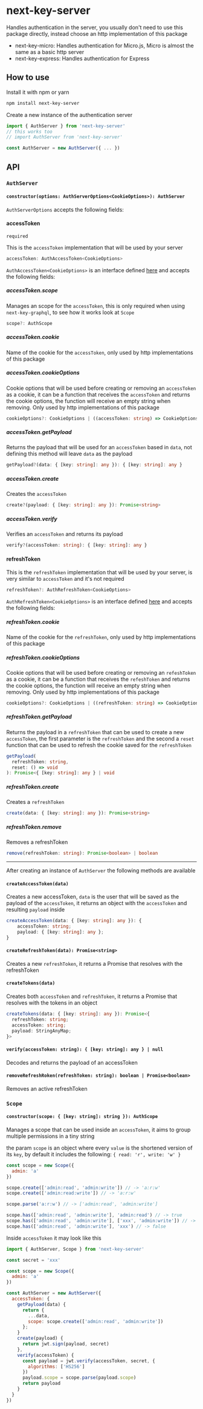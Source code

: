 # next-key-server

Handles authentication in the server, you usually don't need to use this package directly, instead choose an http implementation of this package

* next-key-micro: Handles authentication for Micro.js, Micro is almost the same as a basic http server
* next-key-express: Handles authentication for Express

## How to use

Install it with npm or yarn

```bash
npm install next-key-server
```

Create a new instance of the authentication server

```js
import { AuthServer } from 'next-key-server'
// this works too
// import AuthServer from 'next-key-server'

const AuthServer = new AuthServer({ ... })
```

## API

### `AuthServer`

#### `constructor(options: AuthServerOptions<CookieOptions>): AuthServer`

`AuthServerOptions` accepts the following fields:

#### accessToken

`required`

This is the `accessToken` implementation  that will be used by your server

```ts
accessToken: AuthAccessToken<CookieOptions>
```

`AuthAccessToken<CookieOptions>` is an interface defined [here](https://github.com/lfades/next-key/blob/master/packages/next-key-server/src/interfaces.ts#L8) and accepts the following fields:

##### accessToken.scope

Manages an scope for the `accessToken`, this is only required when using
`next-key-graphql`, to see how it works look at `Scope`

```ts
scope?: AuthScope
```

##### accessToken.cookie

Name of the cookie for the `accessToken`, only used by http implementations of this package

##### accessToken.cookieOptions

Cookie options that will be used before creating or removing an `accessToken` as a cookie, it can be a function that receives the `accessToken` and returns the cookie options, the function will receive an empty string when removing. Only used by http implementations of this package

```ts
cookieOptions?: CookieOptions | ((accessToken: string) => CookieOptions);
```

##### accessToken.getPayload

Returns the payload that will be used for an `accessToken` based in `data`, not defining this method will leave `data` as the payload

```ts
getPayload?(data: { [key: string]: any }): { [key: string]: any }
```

##### accessToken.create

Creates the `accessToken`

```ts
create?(payload: { [key: string]: any }): Promise<string>
```

##### accessToken.verify

Verifies an `accessToken` and returns its payload

```ts
verify?(accessToken: string): { [key: string]: any }
```

#### refreshToken

This is the `refreshToken` implementation that will be used by your server, is very similar to `accessToken` and it's not required

```ts
refreshToken?: AuthRefreshToken<CookieOptions>
```

`AuthRefreshToken<CookieOptions>` is an interface defined [here](https://github.com/lfades/next-key/blob/master/packages/next-key-server/src/interfaces.ts#L33) and accepts the following fields:

##### refreshToken.cookie

Name of the cookie for the `refreshToken`, only used by http implementations of this package

##### refreshToken.cookieOptions

Cookie options that will be used before creating or removing an `refeshToken` as a cookie, it can be a function that receives the `refeshToken` and returns the cookie options, the function will receive an empty string when removing. Only used by http implementations of this package

```ts
cookieOptions?: CookieOptions | ((refreshToken: string) => CookieOptions);
```

##### refreshToken.getPayload

Returns the payload in a `refreshToken` that can be used to create a new `accessToken`, the first parameter is the `refreshToken` and the second a `reset`
function that can be used to refresh the cookie saved for the `refreshToken`

```ts
getPayload(
  refreshToken: string,
  reset: () => void
): Promise<{ [key: string]: any } | void
```

##### refreshToken.create

Creates a `refreshToken`

```ts
create(data: { [key: string]: any }): Promise<string>
```

##### refreshToken.remove

Removes a refreshToken

```ts
remove(refreshToken: string): Promise<boolean> | boolean
```

---

After creating an instance of `AuthServer` the following methods are available

#### `createAccessToken(data)`

Creates a new accessToken, `data` is the user that will be saved as the payload of the `accessToken`, it returns an object with the `accessToken` and resulting `payload` inside

```ts
createAccessToken(data: { [key: string]: any }): {
    accessToken: string;
    payload: { [key: string]: any };
}
```

#### `createRefreshToken(data): Promise<string>`

Creates a new `refreshToken`, it returns a Promise that resolves with the refreshToken

#### `createTokens(data)`

Creates both `accessToken` and `refreshToken`, it returns a Promise that resolves with the tokens in an object

```ts
createTokens(data: { [key: string]: any }): Promise<{
  refreshToken: string;
  accessToken: string;
  payload: StringAnyMap;
}>
```

#### `verify(accessToken: string): { [key: string]: any } | null`

Decodes and returns the payload of an accessToken

#### `removeRefreshRoken(refreshToken: string): boolean | Promise<boolean>`

Removes an active refreshToken

### `Scope`

#### `constructor(scope: { [key: string]: string }): AuthScope`

Manages a scope that can be used inside an `accessToken`, it aims to group multiple permissions in a tiny string

the param `scope` is an object where every `value` is the shortened version of its `key`, by default it includes the following: `{ read: 'r', write: 'w' }`

```js
const scope = new Scope({
  admin: 'a'
})

scope.create(['admin:read', 'admin:write']) // -> 'a:r:w'
scope.create(['admin:read:write']) // -> 'a:r:w'

scope.parse('a:r:w') // -> ['admin:read', 'admin:write']

scope.has(['admin:read', 'admin:write'], 'admin:read') // -> true
scope.has(['admin:read', 'admin:write'], ['xxx', 'admin:write']) // -> true
scope.has(['admin:read', 'admin:write'], 'xxx') // -> false
```

Inside `accessToken` it may look like this

```js
import { AuthServer, Scope } from 'next-key-server'

const secret = 'xxx'

const scope = new Scope({
  admin: 'a'
})

const AuthServer = new AuthServer({
  accessToken: {
    getPayload(data) {
      return {
        ...data,
        scope: scope.create(['admin:read', 'admin:write'])
      };
    }
    create(payload) {
      return jwt.sign(payload, secret)
    },
    verify(accessToken) {
      const payload = jwt.verify(accessToken, secret, {
        algorithms: ['HS256']
      })
      payload.scope = scope.parse(payload.scope)
      return payload
    }
  }
})
```
